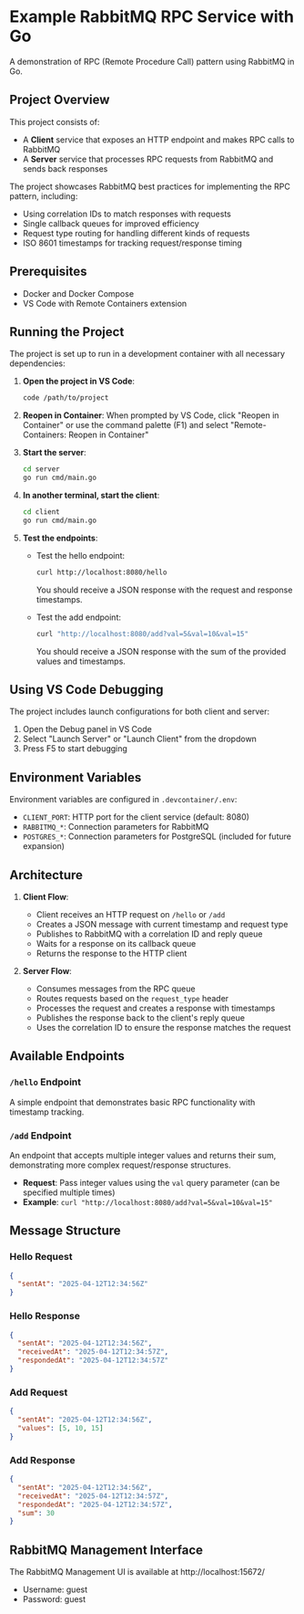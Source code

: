 # Example RabbitMQ RPC Service with Go

A demonstration of RPC (Remote Procedure Call) pattern using RabbitMQ in Go.

## Project Overview

This project consists of:

- A **Client** service that exposes an HTTP endpoint and makes RPC calls to RabbitMQ
- A **Server** service that processes RPC requests from RabbitMQ and sends back responses

The project showcases RabbitMQ best practices for implementing the RPC pattern, including:
- Using correlation IDs to match responses with requests
- Single callback queues for improved efficiency
- Request type routing for handling different kinds of requests
- ISO 8601 timestamps for tracking request/response timing

## Prerequisites

- Docker and Docker Compose
- VS Code with Remote Containers extension

## Running the Project

The project is set up to run in a development container with all necessary dependencies:

1. **Open the project in VS Code**:
   ```bash
   code /path/to/project
   ```

2. **Reopen in Container**: 
   When prompted by VS Code, click "Reopen in Container" or use the command palette (F1) and select "Remote-Containers: Reopen in Container"

3. **Start the server**:
   ```bash
   cd server
   go run cmd/main.go
   ```

4. **In another terminal, start the client**:
   ```bash
   cd client
   go run cmd/main.go
   ```

5. **Test the endpoints**:
   
   - Test the hello endpoint:
     ```bash
     curl http://localhost:8080/hello
     ```
     You should receive a JSON response with the request and response timestamps.
   
   - Test the add endpoint:
     ```bash
     curl "http://localhost:8080/add?val=5&val=10&val=15"
     ```
     You should receive a JSON response with the sum of the provided values and timestamps.

## Using VS Code Debugging

The project includes launch configurations for both client and server:

1. Open the Debug panel in VS Code
2. Select "Launch Server" or "Launch Client" from the dropdown
3. Press F5 to start debugging

## Environment Variables

Environment variables are configured in `.devcontainer/.env`:

- `CLIENT_PORT`: HTTP port for the client service (default: 8080)
- `RABBITMQ_*`: Connection parameters for RabbitMQ
- `POSTGRES_*`: Connection parameters for PostgreSQL (included for future expansion)

## Architecture

1. **Client Flow**:
   - Client receives an HTTP request on `/hello` or `/add`
   - Creates a JSON message with current timestamp and request type
   - Publishes to RabbitMQ with a correlation ID and reply queue
   - Waits for a response on its callback queue
   - Returns the response to the HTTP client

2. **Server Flow**:
   - Consumes messages from the RPC queue
   - Routes requests based on the `request_type` header
   - Processes the request and creates a response with timestamps
   - Publishes the response back to the client's reply queue
   - Uses the correlation ID to ensure the response matches the request

## Available Endpoints

### `/hello` Endpoint

A simple endpoint that demonstrates basic RPC functionality with timestamp tracking.

### `/add` Endpoint

An endpoint that accepts multiple integer values and returns their sum, demonstrating more complex request/response structures.

- **Request**: Pass integer values using the `val` query parameter (can be specified multiple times)
- **Example**: `curl "http://localhost:8080/add?val=5&val=10&val=15"`

## Message Structure

### Hello Request
```json
{
  "sentAt": "2025-04-12T12:34:56Z"
}
```

### Hello Response
```json
{
  "sentAt": "2025-04-12T12:34:56Z",
  "receivedAt": "2025-04-12T12:34:57Z",
  "respondedAt": "2025-04-12T12:34:57Z"
}
```

### Add Request
```json
{
  "sentAt": "2025-04-12T12:34:56Z",
  "values": [5, 10, 15]
}
```

### Add Response
```json
{
  "sentAt": "2025-04-12T12:34:56Z",
  "receivedAt": "2025-04-12T12:34:57Z",
  "respondedAt": "2025-04-12T12:34:57Z",
  "sum": 30
}
```

## RabbitMQ Management Interface

The RabbitMQ Management UI is available at http://localhost:15672/

- Username: guest
- Password: guest

